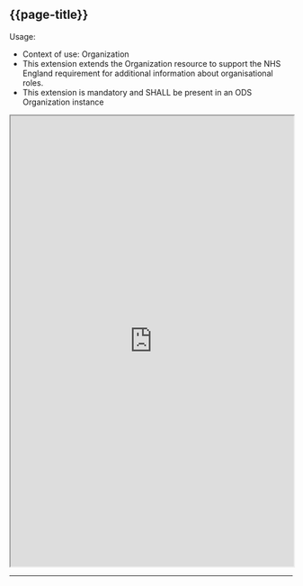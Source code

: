 ## {{page-title}}

Usage:
- Context of use: Organization
- This extension extends the Organization resource to support the NHS England requirement for additional information about organisational roles.
- This extension is mandatory and SHALL be present in an ODS Organization instance

<iframe src="https://simplifier.net/guide/nhs-england-implementation-guide-stu1/Home/Profiles-and-Extensions/All-Extensions/Extension-England-OrganisationRole" height="800px" width="100%"></iframe>

---